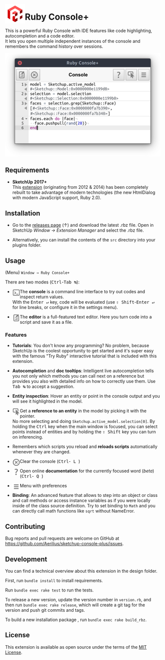<img alt="logo" src="./src/ae_console/images/icon_64.png" align="left" /><h1>Ruby Console+</h1>

This is a powerful Ruby Console with IDE features like code highlighting, autocompletion and a code editor.  
It lets you open multiple independent instances of the console and remembers the command history over sessions.

<p align="center"><img alt="logo" src="./screenshots/console.png" width="514" /></p>

## Requirements

- **SketchUp 2017+**  
  This [extension](https://extensions.sketchup.com/en/content/ruby-console) (originating from 2012 & 2014) has been completely rebuilt to take advantage of modern technologies (the new HtmlDialog with modern JavaScript support, Ruby 2.0).

## Installation

- Go to the [releases page](https://github.com/Aerilius/sketchup-console-plus/releases/) (↑) and download the latest .rbz file. Open in SketchUp _Window → Extension Manager_ and select the .rbz file.

- Alternatively, you can install the contents of the `src` directory into your plugins folder.

## Usage

(Menu) `Window → Ruby Console+`

There are two modes (<kbd>Ctrl</kbd>-<kbd>Tab ↹</kbd>):

- <img alt="Console" src="./src/ae_console/images/console.png" align="left" width="24" /> The **console** is a command line interface to try out codes and inspect return values.  
  With the <kbd>Enter ↵</kbd> key, code will be evaluated (use <kbd>⇧ Shift</kbd>-<kbd>Enter ↵</kbd> for line breaks, or configure it in the settings menu).

- <img alt="Editor" src="./src/ae_console/images/editor.png" align="left" width="24" /> The **editor** is a full-featured text editor. Here you turn code into a script and save it as a file. 

### Features

- **Tutorials**: You don't know any programming? No problem, because SketchUp is the coolest opportunity to get started and it's super easy with the famous "Try Ruby" interactive tutorial that is included with this extension. 

- **Autocompletion** and **doc tooltips**: Intelligent live autocompletion tells you not only which methods you can call next on a reference but provides you also with detailed info on how to correctly use them. Use <kbd>Tab ↹</kbd> to accept a suggestion.

- **Entity inspection**: Hover an entity or point in the console output and you will see it highlighted in the model.

- <img alt="Select" src="./src/ae_console/images/select.png" align="left" width="24" /> Get a **reference to an entity** in the model by picking it with the pointer.  
  No more selecting and doing `Sketchup.active_model.selection[0]`. By holding the <kbd>Ctrl</kbd> key when the main window is focused, you can select points instead of entities and by holding the <kbd>⇧ Shift</kbd> key you can turn on inferencing.

- Remembers which scripts you reload and **reloads scripts** automatically whenever they are changed.

- <img alt="Clear" src="./src/ae_console/images/clear.png" align="left" width="24" /> Clear the console (<kbd>Ctrl</kbd>-<kbd>&nbsp;L&nbsp;</kbd>)

- <img alt="Help" src="./src/ae_console/images/help.png" align="left" width="24" /> Open online **documentation** for the currently focused word (_beta_) (<kbd>Ctrl</kbd>-<kbd>&nbsp;Q&nbsp;</kbd>)

- <img alt="Menu" src="./src/ae_console/images/menu.png" align="left" width="24" /> Menu with preferences

- **Binding**: An advanced feature that allows to step into an object or class and call methods or access instance variables as if you were locally inside of the class source definition. Try to set binding to `Math` and you can directly call math functions like `sqrt` without NameError.

## Contributing

Bug reports and pull requests are welcome on GitHub at https://github.com/Aerilius/sketchup-console-plus/issues.

## Development

You can find a technical overview about this extension in the design folder.

First, run `bundle install` to install requirements.

Run `bundle exec rake test` to run the tests.

To release a new version, update the version number in `version.rb`, and then run `bundle exec rake release`, which will create a git tag for the version and push git commits and tags.

To build a new installation package , run `bundle exec rake build_rbz`.

## License

This extension is available as open source under the terms of the [MIT License](http://opensource.org/licenses/MIT).
